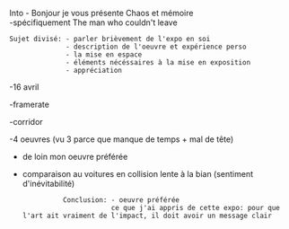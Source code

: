 Into - Bonjour je vous présente Chaos et mémoire<br>
    -spécifiquement The man who couldn't leave
    
    
    Sujet divisé: - parler brièvement de l'expo en soi
                  - description de l'oeuvre et expérience perso
                  - la mise en espace
                  - éléments nécéssaires à la mise en exposition
                  - appréciation
                 
 -16 avril
 
 -framerate
 
 -corridor
 
 -4 oeuvres (vu 3 parce que manque de temps + mal de tête)
 
 - de loin mon oeuvre préférée


- comparaison au voitures en collision lente à la bian (sentiment d'inévitabilité)


                Conclusion: - oeuvre préférée
                            ce que j'ai appris de cette expo: pour que l'art ait vraiment de l'impact, il doit avoir un message clair

